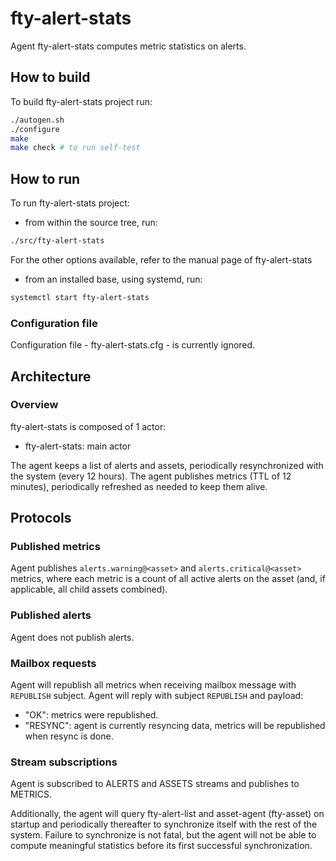 # fty-alert-stats

Agent fty-alert-stats computes metric statistics on alerts.

## How to build

To build fty-alert-stats project run:

```bash
./autogen.sh
./configure
make
make check # to run self-test
```

## How to run

To run fty-alert-stats project:

* from within the source tree, run:

```bash
./src/fty-alert-stats
```

For the other options available, refer to the manual page of fty-alert-stats

* from an installed base, using systemd, run:

```bash
systemctl start fty-alert-stats
```

### Configuration file

Configuration file - fty-alert-stats.cfg - is currently ignored.

## Architecture

### Overview

fty-alert-stats is composed of 1 actor:

* fty-alert-stats: main actor

The agent keeps a list of alerts and assets, periodically resynchronized with
the system (every 12 hours). The agent publishes metrics (TTL of 12 minutes),
periodically refreshed as needed to keep them alive.

## Protocols

### Published metrics

Agent publishes `alerts.warning@<asset>` and `alerts.critical@<asset>` metrics,
where each metric is a count of all active alerts on the asset (and, if
applicable, all child assets combined).

### Published alerts

Agent does not publish alerts.

### Mailbox requests

Agent will republish all metrics when receiving mailbox message with `REPUBLISH`
subject. Agent will reply with subject `REPUBLISH` and payload:
 * "OK": metrics were republished.
 * "RESYNC": agent is currently resyncing data, metrics will be republished when resync is done.

### Stream subscriptions

Agent is subscribed to ALERTS and ASSETS streams and publishes to METRICS.

Additionally, the agent will query fty-alert-list and asset-agent (fty-asset)
on startup and periodically thereafter to synchronize itself with the rest of
the system. Failure to synchronize is not fatal, but the agent will not be able
to compute meaningful statistics before its first successful synchronization.
